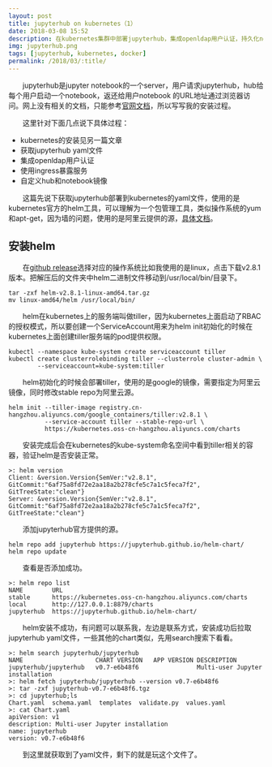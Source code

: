```yaml
---
layout: post
title: jupyterhub on kubernetes（1）
date: 2018-03-08 15:52
description: 在kubernetes集群中部署jupyterhub，集成openldap用户认证，持久化notebook存储
img: jupyterhub.png
tags: [jupyterhub, kubernetes, docker]
permalink: /2018/03/:title/
---
```


&emsp;&emsp;jupyterhub是jupyter notebook的一个server，用户请求jupyterhub，hub给每个用户启动一个notebook，返还给用户notebook 的URL地址通过浏览器访问。网上没有相关的文档，只能参考[官网文档](https://zero-to-jupyterhub.readthedocs.io/en/latest/index.html)，所以写写我的安装过程。

&emsp;&emsp;这里针对下面几点说下具体过程：

- kubernetes的安装见另一篇文章
- 获取jupyterhub yaml文件
- 集成openldap用户认证
- 使用ingress暴露服务
- 自定义hub和notebook镜像


&emsp;&emsp;这篇先说下获取jupyterhub部署到kubernetes的yaml文件，使用的是kubernetes官方的helm工具，可以理解为一个包管理工具，类似操作系统的yum和apt-get，因为墙的问题，使用的是阿里云提供的源，[具体文档](https://help.aliyun.com/document_detail/58587.html)。

## 安装helm
&emsp;&emsp;在[github release](https://github.com/kubernetes/helm/releases)选择对应的操作系统比如我使用的是linux，点击下载v2.8.1版本。把解压后的文件夹中helm二进制文件移动到/usr/local/bin/目录下。

```
tar -zxf helm-v2.8.1-linux-amd64.tar.gz
mv linux-amd64/helm /usr/local/bin/
```
&emsp;&emsp;helm在kubernetes上的服务端叫做tiller，因为kubernetes上面启动了RBAC的授权模式，所以要创建一个ServiceAccount用来为helm init初始化的时候在kubernetes上面创建tiller服务端的pod提供权限。

```
kubectl --namespace kube-system create serviceaccount tiller  
kubectl create clusterrolebinding tiller --clusterrole cluster-admin \
        --serviceaccount=kube-system:tiller
```
&emsp;&emsp;helm初始化的时候会部署tiller，使用的是google的镜像，需要指定为阿里云镜像，同时修改stable repo为阿里云源。

```
helm init --tiller-image registry.cn-hangzhou.aliyuncs.com/google_containers/tiller:v2.8.1 \ 
          --service-account tiller --stable-repo-url \
          https://kubernetes.oss-cn-hangzhou.aliyuncs.com/charts
```
&emsp;&emsp;安装完成后会在kubernetes的kube-system命名空间中看到tiller相关的容器，验证helm是否安装正常。

```
>: helm version
Client: &version.Version{SemVer:"v2.8.1", GitCommit:"6af75a8fd72e2aa18a2b278cfe5c7a1c5feca7f2", GitTreeState:"clean"}
Server: &version.Version{SemVer:"v2.8.1", GitCommit:"6af75a8fd72e2aa18a2b278cfe5c7a1c5feca7f2", GitTreeState:"clean"}
```
&emsp;&emsp;添加jupyterhub官方提供的源。

```
helm repo add jupyterhub https://jupyterhub.github.io/helm-chart/
helm repo update
```
&emsp;&emsp;查看是否添加成功。

```
>: helm repo list
NAME      	URL
stable    	https://kubernetes.oss-cn-hangzhou.aliyuncs.com/charts
local     	http://127.0.0.1:8879/charts
jupyterhub	https://jupyterhub.github.io/helm-chart/
```
&emsp;&emsp;helm安装不成功，有问题可以联系我，左边是联系方式，安装成功后拉取jupyterhub yaml文件，一些其他的chart类似，先用search搜索下看看。

```
>: helm search jupyterhub/jupyterhub
NAME                 	CHART VERSION	APP VERSION	DESCRIPTION
jupyterhub/jupyterhub	v0.7-e6b48f6 	           	Multi-user Jupyter installation
>: helm fetch jupyterhub/jupyterhub --version v0.7-e6b48f6
>: tar -zxf jupyterhub-v0.7-e6b48f6.tgz
>: cd jupyterhub;ls
Chart.yaml  schema.yaml  templates  validate.py  values.yaml
>: cat Chart.yaml
apiVersion: v1
description: Multi-user Jupyter installation
name: jupyterhub
version: v0.7-e6b48f6
```
&emsp;&emsp;到这里就获取到了yaml文件，剩下的就是玩这个文件了。


